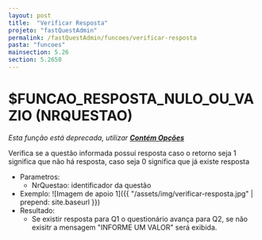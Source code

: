 ```yaml
---
layout: post
title:  "Verificar Resposta"
projeto: "fastQuestAdmin"
permalink: /fastQuestAdmin/funcoes/verificar-resposta
pasta: "funcoes"
mainsection: 5.26
section: 5.2650
---	
```

# $FUNCAO_RESPOSTA_NULO_OU_VAZIO (NRQUESTAO)
*Esta função está deprecada, utilizar **<a href="/fastQuestAdmin/funcoesv2/contemOpcoes">Contém Opções</a>***

Verifica se a questão informada possuí resposta caso o retorno seja 1 significa que não há resposta, caso seja 0 significa que já existe resposta

- Parametros: 
    - NrQuestao: identificador da questão
- Exemplo:
![Imagem de apoio 1]({{ "/assets/img/verificar-resposta.jpg" | prepend: site.baseurl }})
- Resultado:
    - Se existir resposta para Q1 o questionário avança para Q2, se não exisitr a mensagem "INFORME UM VALOR" será exibida.
